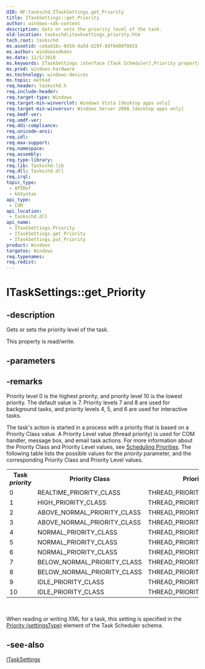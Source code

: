 ```yaml
---
UID: NF:taskschd.ITaskSettings.get_Priority
title: ITaskSettings::get_Priority
author: windows-sdk-content
description: Gets or sets the priority level of the task.
old-location: taskschd\itasksettings_priority.htm
tech.root: taskschd
ms.assetid: ce6ad1bc-0d19-4a5d-b29f-8df8400f8819
ms.author: windowssdkdev
ms.date: 12/5/2018
ms.keywords: ITaskSettings interface [Task Scheduler],Priority property, ITaskSettings.Priority, ITaskSettings.get_Priority, ITaskSettings::Priority, ITaskSettings::get_Priority, ITaskSettings::put_Priority, Priority property [Task Scheduler], Priority property [Task Scheduler],ITaskSettings interface, get_Priority, taskschd.itasksettings_priority, taskschd/ITaskSettings::Priority, taskschd/ITaskSettings::get_Priority, taskschd/ITaskSettings::put_Priority
ms.prod: windows-hardware
ms.technology: windows-devices
ms.topic: method
req.header: taskschd.h
req.include-header: 
req.target-type: Windows
req.target-min-winverclnt: Windows Vista [desktop apps only]
req.target-min-winversvr: Windows Server 2008 [desktop apps only]
req.kmdf-ver: 
req.umdf-ver: 
req.ddi-compliance: 
req.unicode-ansi: 
req.idl: 
req.max-support: 
req.namespace: 
req.assembly: 
req.type-library: 
req.lib: Taskschd.lib
req.dll: Taskschd.dll
req.irql: 
topic_type:
 - APIRef
 - kbSyntax
api_type:
 - COM
api_location:
 - taskschd.dll
api_name:
 - ITaskSettings.Priority
 - ITaskSettings.get_Priority
 - ITaskSettings.put_Priority
product: Windows
targetos: Windows
req.typenames: 
req.redist: 
---
```


# ITaskSettings::get_Priority


## -description


Gets or sets the priority level of the task.

This property is read/write.


## -parameters


## -remarks



Priority level 0 is the highest priority, and priority level 10 is the lowest priority. The default value is 7. Priority levels 7 and 8 are used for background tasks, and priority levels 4, 5, and 6 are used for interactive tasks.

The task's action is started in a process with a priority that is based on a Priority Class value. A Priority Level value (thread priority) is used for COM handler, message box, and email task actions. For more information about the Priority Class and Priority Level values, see <a href="https://msdn.microsoft.com/8710cd56-6bf3-4317-a1f6-1a159394ce2a">Scheduling Priorities</a>. The following table lists the possible values for the <i>priority</i> parameter, and the corresponding Priority Class and Priority Level values.

<table>
<tr>
<th>Task <i>priority</i></th>
<th>Priority Class</th>
<th>Priority Level</th>
</tr>
<tr>
<td>0</td>
<td>REALTIME_PRIORITY_CLASS</td>
<td>THREAD_PRIORITY_TIME_CRITICAL</td>
</tr>
<tr>
<td>1</td>
<td>HIGH_PRIORITY_CLASS</td>
<td>THREAD_PRIORITY_HIGHEST</td>
</tr>
<tr>
<td>2</td>
<td>ABOVE_NORMAL_PRIORITY_CLASS</td>
<td>THREAD_PRIORITY_ABOVE_NORMAL</td>
</tr>
<tr>
<td>3</td>
<td>ABOVE_NORMAL_PRIORITY_CLASS</td>
<td>THREAD_PRIORITY_ABOVE_NORMAL</td>
</tr>
<tr>
<td>4</td>
<td>NORMAL_PRIORITY_CLASS</td>
<td>THREAD_PRIORITY_NORMAL</td>
</tr>
<tr>
<td>5</td>
<td>NORMAL_PRIORITY_CLASS</td>
<td>THREAD_PRIORITY_NORMAL</td>
</tr>
<tr>
<td>6</td>
<td>NORMAL_PRIORITY_CLASS</td>
<td>THREAD_PRIORITY_NORMAL</td>
</tr>
<tr>
<td>7</td>
<td>BELOW_NORMAL_PRIORITY_CLASS</td>
<td>THREAD_PRIORITY_BELOW_NORMAL</td>
</tr>
<tr>
<td>8</td>
<td>BELOW_NORMAL_PRIORITY_CLASS</td>
<td>THREAD_PRIORITY_BELOW_NORMAL</td>
</tr>
<tr>
<td>9</td>
<td>IDLE_PRIORITY_CLASS</td>
<td>THREAD_PRIORITY_LOWEST</td>
</tr>
<tr>
<td>10</td>
<td>IDLE_PRIORITY_CLASS</td>
<td>THREAD_PRIORITY_IDLE</td>
</tr>
</table>
 

When reading or writing XML for a task, this setting is specified in the <a href="https://msdn.microsoft.com/4885fffa-b7d9-4f5e-b6e8-6f18b01c2427">Priority (settingsType)</a> element of the Task Scheduler schema.




## -see-also




<a href="https://msdn.microsoft.com/203264d1-f67c-45ba-931b-206d7f57a2a6">ITaskSettings</a>
 

 

